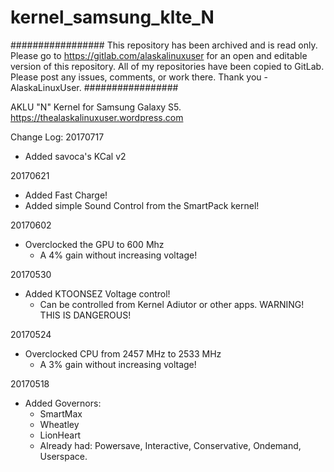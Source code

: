 # kernel_samsung_klte_N

#################
This repository has been archived and is read only. Please go to https://gitlab.com/alaskalinuxuser for an open and editable version of this repository. All of my repositories have been copied to GitLab. Please post any issues, comments, or work there. Thank you - AlaskaLinuxUser.
#################

AKLU "N" Kernel for Samsung Galaxy S5. https://thealaskalinuxuser.wordpress.com

Change Log:
20170717
+ Added savoca's KCal v2

20170621
+ Added Fast Charge!
+ Added simple Sound Control from the SmartPack kernel!

20170602
+ Overclocked the GPU to 600 Mhz
  - A 4% gain without increasing voltage!

20170530
+ Added KTOONSEZ Voltage control!
  - Can be controlled from Kernel Adiutor or other apps. WARNING! THIS IS DANGEROUS!

20170524
+ Overclocked CPU from 2457 MHz to 2533 MHz
  - A 3% gain without increasing voltage!

20170518
+ Added Governors:
  - SmartMax
  - Wheatley
  - LionHeart
  - Already had: Powersave, Interactive, Conservative, Ondemand, Userspace.
